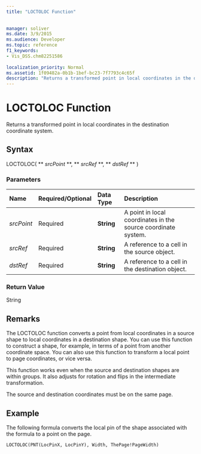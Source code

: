 ```yaml
---
title: "LOCTOLOC Function"
 
 
manager: soliver
ms.date: 3/9/2015
ms.audience: Developer
ms.topic: reference
f1_keywords:
- Vis_DSS.chm82251586
 
localization_priority: Normal
ms.assetid: 1f09482a-0b1b-1bef-bc23-7f7793c4c65f
description: "Returns a transformed point in local coordinates in the destination coordinate system."
---
```


# LOCTOLOC Function

Returns a transformed point in local coordinates in the destination coordinate system.
  
## Syntax

LOCTOLOC( ** *srcPoint* **, ** *srcRef* **, ** *dstRef* ** ) 
  
### Parameters

|**Name**|**Required/Optional**|**Data Type**|**Description**|
|:-----|:-----|:-----|:-----|
| _srcPoint_ <br/> |Required  <br/> |**String** <br/> | A point in local coordinates in the source coordinate system.  <br/> |
| _srcRef_ <br/> |Required  <br/> |**String** <br/> | A reference to a cell in the source object.  <br/> |
| _dstRef_ <br/> |Required  <br/> |**String** <br/> | A reference to a cell in the destination object.  <br/> |
   
### Return Value

String
  
## Remarks

The LOCTOLOC function converts a point from local coordinates in a source shape to local coordinates in a destination shape. You can use this function to construct a shape, for example, in terms of a point from another coordinate space. You can also use this function to transform a local point to page coordinates, or vice versa.
  
This function works even when the source and destination shapes are within groups. It also adjusts for rotation and flips in the intermediate transformation.
  
The source and destination coordinates must be on the same page.
  
## Example

The following formula converts the local pin of the shape associated with the formula to a point on the page.
  
```vb
LOCTOLOC(PNT(LocPinX, LocPinY), Width, ThePage!PageWidth)
```


